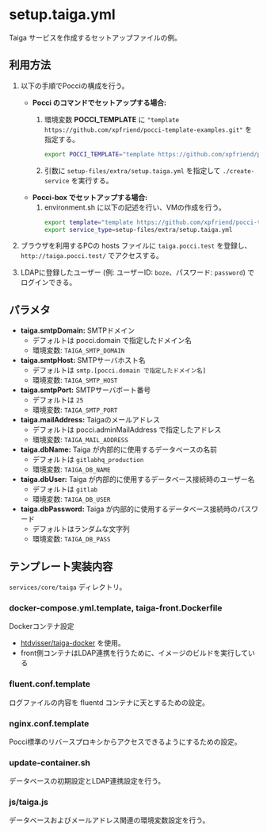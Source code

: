 setup.taiga.yml
===============
Taiga サービスを作成するセットアップファイルの例。


利用方法
--------
1.  以下の手順でPocciの構成を行う。
    *   **Pocci のコマンドでセットアップする場合:**
        1.  環境変数 **POCCI_TEMPLATE** に
            `"template https://github.com/xpfriend/pocci-template-examples.git"` を指定する。

            ```bash
            export POCCI_TEMPLATE="template https://github.com/xpfriend/pocci-template-examples.git"
            ```

        1.  引数に `setup-files/extra/setup.taiga.yml` を指定して `./create-service`
            を実行する。
    *   **Pocci-box でセットアップする場合:**
        1.  environment.sh に以下の記述を行い、VMの作成を行う。
            ```bash
            export template="template https://github.com/xpfriend/pocci-template-examples.git"
            export service_type=setup-files/extra/setup.taiga.yml
            ```

1.  ブラウザを利用するPCの hosts ファイルに `taiga.pocci.test` を登録し、
    `http://taiga.pocci.test/` でアクセスする。
1.  LDAPに登録したユーザー (例: ユーザーID: `boze`、パスワード: `password`) でログインできる。



パラメタ
--------
*   **taiga.smtpDomain:** SMTPドメイン
    *   デフォルトは pocci.domain で指定したドメイン名
    *   環境変数: `TAIGA_SMTP_DOMAIN`
*   **taiga.smtpHost:** SMTPサーバホスト名
    *   デフォルトは `smtp.[pocci.domain で指定したドメイン名]`
    *   環境変数: `TAIGA_SMTP_HOST`
*   **taiga.smtpPort:** SMTPサーバポート番号
    *   デフォルトは `25`
    *   環境変数: `TAIGA_SMTP_PORT`
*   **taiga.mailAddress:** Taigaのメールアドレス
    *   デフォルトは pocci.adminMailAddress で指定したアドレス
    *   環境変数: `TAIGA_MAIL_ADDRESS`
*   **taiga.dbName:** Taiga が内部的に使用するデータベースの名前
    *   デフォルトは `gitlabhq_production`
    *   環境変数: `TAIGA_DB_NAME`
*   **taiga.dbUser:** Taiga が内部的に使用するデータベース接続時のユーザー名
    *   デフォルトは `gitlab`
    *   環境変数: `TAIGA_DB_USER`
*   **taiga.dbPassword:** Taiga が内部的に使用するデータベース接続時のパスワード
    *   デフォルトはランダムな文字列
    *   環境変数: `TAIGA_DB_PASS`


テンプレート実装内容
--------------------
`services/core/taiga` ディレクトリ。

### docker-compose.yml.template, taiga-front.Dockerfile
Dockerコンテナ設定
*   [htdvisser/taiga-docker](https://github.com/htdvisser/taiga-docker) を使用。
*   front側コンテナはLDAP連携を行うために、イメージのビルドを実行している

### fluent.conf.template
ログファイルの内容を fluentd コンテナに天とするための設定。

### nginx.conf.template
Pocci標準のリバースプロキシからアクセスできるようにするための設定。

### update-container.sh
データベースの初期設定とLDAP連携設定を行う。

### js/taiga.js
データベースおよびメールアドレス関連の環境変数設定を行う。
